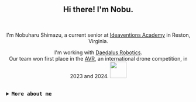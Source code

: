 <div align="center"> 
    <h2>Hi there! I'm Nobu.</h2> 
    <br>
    <p>I'm Nobuharu Shimazu, a current senior at <a href="https://www.ideaventionsacademy.org/">Ideaventions Academy</a> in Reston, Virginia.</p>
    <p>
        I'm working with <a href="https://github.com/Daedalus-Robotics">Daedalus Robotics</a>.
        <br>
        Our team won first place in the <a href="theavr.org">AVR</a>, an international drone competition, in 2023 and 2024.
        <img src="https://user-images.githubusercontent.com/60306074/160750010-f3fe0b78-0090-4f61-be39-9a9ba9f29b3a.gif" width="45">
    </p>
</div>

<br>

<details>
<summary><samp><b>More about me</b></samp></summary>

**Languages I can speak**:
 - Japanese (native)
 - Vietnamese (native)
 - English

**Languages I'm learning**:
 - Dutch
 - Russian

<br><b>My Skills</b>:
<br>[![My Skills](https://skillicons.dev/icons?i=rust,python,nim,cpp,c,go,django,flask,ros,tauri,solidjs,tailwind&perline=6)](https://skillicons.dev)

[![Top Langs](https://github-readme-stats.vercel.app/api/top-langs/?username=bichanna&langs_count=10&layout=compact)](https://github.com/anuraghazra/github-readme-stats)

<details>
<summary><samp><b>Even more about me</b></samp></summary>

```python
favorite = {
    "programming languages": None,
    "sports": [
        "Volleyball", # Setter (sometimes opposite hitter)
        "Tennis"
    ],
    "players": [
        "Antoine Brizard",   # Volleyball
        "Masahiro Sekita",   # Volleyball
        "Kentaro Takahashi", # Volleyball
        "Ichiro Suzuki",     # Baseball
    ],
    "books": [
        "Moribito: Guardian of the Spirit　(精霊の守り人)",
        "The Dancing Girl　(舞姫)",
        "Shuna's Journey　（シュナの旅）"
        "Bomb",
        "From the New World",
    ],
    "actors": [
        "Marisa Tomei",
        "Tom Cruise"
    ],
    "snacks & sweets": [
        "Senbei",           # Soy sauce 
        "Black bean mochi", # More beans
        "Zenzai",           # I like it more watery
        "Mille crêpe",      # More whipped cream
        "Egg custard bun",  # As much custard as possible
        "Chè đậu ván",      # Less sweet to taste more of the beans
        "Baklava",          # I like pistachio ones
        "Strudel",          # With crème fraîche on top
    ],
    "composers": [
        "Johann S. Bach",   # Soothes my mind
        "Ayase",            # Awesome lyrics
        "Joe Hisaishi",     # Sets my mood for the day
        "Ryuichi Sakamoto", # Merry Christmas Mr. Lawrence
    ],
    "singers": [
        "Lewis Capaldi",
        "Laufey",         
        "Mika Nakashima", 
        "Adele" 
    ],
    "comedy groups": [
        "Unjash (アンジャッシュ)",
        "Impulse (インパルス)"
    ],
    "scales": ["B-flat major", "F-sharp minor"],
    "colors": ["Black", "White", "Gray"]
}
```


<!--
"J-pop idols": [
        "Buono!",           # Cutest!
        "The Checkers",     # Weird hair of Fumiya Fujii
        "Akina Nakamori",   # Best overall in the 80s
        "Chisato Moritaka", # Best style in the 80s && 90s
    ]

"K-pop idols": {
        "IVE": "Leeseo",
        "Momoland": "Nancy",
        "Twice": "Sana",
        "BTS": "Jungkook",
        "ILLIT": "Moka", 
        "Le Sserafim": "Kazuha",
        "NewJeans": "Haerin"
    }
-->


<!-- <a href="https://github.com/bichanna/github-stats#gh-dark-mode-only">
<img src="https://github.com/bichanna/github-stats/blob/master/generated/overview.svg#gh-dark-mode-only" />
<img src="https://github.com/bichanna/github-stats/blob/master/generated/languages.svg#gh-dark-mode-only" />
</a> -->
</details>
</details>
